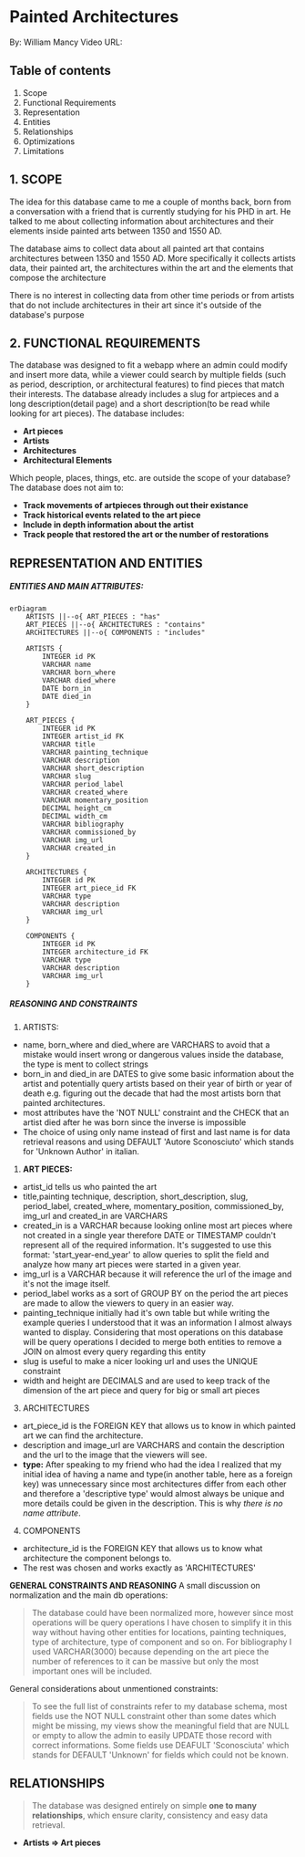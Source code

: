 # Painted Architectures 
By: William Mancy
Video URL: 

## Table of contents
1. Scope
2. Functional Requirements
3. Representation
4. Entities
5. Relationships
6. Optimizations
7. Limitations


## 1. SCOPE
The idea for this database came to me a couple of months back, born from a conversation with a friend that is currently studying for his PHD in art. He talked to me about collecting information about architectures and their elements inside painted arts between 1350 and 1550 AD.

The database aims to collect data about all painted art that contains architectures between 1350 and 1550 AD. More specifically it collects artists data, their painted art, the architectures within the art and the elements that compose the architecture

There is no interest in collecting data from other time periods or from artists that do not include architectures in their art since it's outside of the database's purpose

## 2. FUNCTIONAL REQUIREMENTS
The database was designed to fit a webapp where an admin could modify and insert more data, while a viewer could search by multiple fields (such as period, description, or architectural features) to find pieces that match their interests. The database already includes a slug for artpieces and a long description(detail page) and a short description(to be read while looking for art pieces). The database includes:
- **Art pieces**
- **Artists**
- **Architectures** 
- **Architectural Elements**


Which people, places, things, etc. are outside the scope of your database?
The database does not aim to:
- **Track movements of artpieces through out their existance**
- **Track historical events related to the art piece**
- **Include in depth information about the artist**
- **Track people that restored the art or the number of restorations**


## REPRESENTATION AND ENTITIES
 #####  ENTITIES AND MAIN ATTRIBUTES: 
  
```mermaid
erDiagram
    ARTISTS ||--o{ ART_PIECES : "has"
    ART_PIECES ||--o{ ARCHITECTURES : "contains"
    ARCHITECTURES ||--o{ COMPONENTS : "includes"

    ARTISTS {
        INTEGER id PK
        VARCHAR name
        VARCHAR born_where
        VARCHAR died_where
        DATE born_in
        DATE died_in
    }

    ART_PIECES {
        INTEGER id PK
        INTEGER artist_id FK
        VARCHAR title
        VARCHAR painting_technique
        VARCHAR description
        VARCHAR short_description
        VARCHAR slug
        VARCHAR period_label
        VARCHAR created_where
        VARCHAR momentary_position
        DECIMAL height_cm
        DECIMAL width_cm
        VARCHAR bibliography
        VARCHAR commissioned_by
        VARCHAR img_url
        VARCHAR created_in
    }

    ARCHITECTURES {
        INTEGER id PK
        INTEGER art_piece_id FK
        VARCHAR type
        VARCHAR description
        VARCHAR img_url
    }

    COMPONENTS {
        INTEGER id PK
        INTEGER architecture_id FK
        VARCHAR type
        VARCHAR description
        VARCHAR img_url
    } 
```

##### REASONING AND CONSTRAINTS
1. ARTISTS:
- name, born_where and died_where are VARCHARS to avoid that a mistake would insert wrong or dangerous values inside the database, the type is ment to collect strings
- born_in and died_in are DATES to give some basic information about the artist and potentially query artists based on their year of birth or year of death e.g. figuring out the decade that had the most artists born that painted architectures.
- most attributes have the 'NOT NULL' constraint and the CHECK that an artist died after he was born since the inverse is impossible
- The choice of using only name instead of first and last name is for data retrieval reasons and using DEFAULT 'Autore Sconosciuto' which stands for 'Unknown Author' in italian.
1.  **ART PIECES:** 
- artist_id tells us who painted the art
- title,painting technique, description, short_description, slug, period_label, created_where, momentary_position, commissioned_by, img_url and created_in are VARCHARS
- created_in is a VARCHAR because looking online most art pieces where not created in a single year therefore DATE or TIMESTAMP couldn't represent all of the required information. It's suggested to use this format: 'start_year-end_year' to allow queries to split the field and analyze how many art pieces were started in a given year.
- img_url is a VARCHAR because it will reference the url of the image and it's not the image itself.
- period_label works as a sort of GROUP BY on the period the art pieces are made to allow the viewers to query in an easier way.
- painting_technique initially had it's own table but while writing the example queries I understood that it was an information I almost always wanted to display. Considering that most operations on this database will be query operations I decided to merge both entities to remove a JOIN on almost every query regarding this entity
- slug is useful to make a nicer looking url and uses the UNIQUE constraint
- width and height are DECIMALS and are used to keep track of the dimension of the art piece and query for big or small art pieces
3. ARCHITECTURES
- art_piece_id is the FOREIGN KEY that allows us to know in which painted art we can find the architecture.
- description and image_url are VARCHARS and contain the description and the url to the image that the viewers will see.
- **type:** After speaking to my friend who had the idea I realized that my initial idea of having a name and type(in another table, here as a foreign key) was unnecessary since most architectures differ from each other and therefore a 'descriptive type' would almost always be unique and more details could be given in the description. This is why *there is no name attribute*.
4. COMPONENTS
-  architecture_id is the FOREIGN KEY that allows us to know what architecture the component belongs to.
- The rest was chosen and works exactly as 'ARCHITECTURES'

**GENERAL CONSTRAINTS AND REASONING** 
A small discussion on normalization and the main db operations:
> The database could have been normalized more, however since most operations will be query operations I have chosen to simplify it in this way without having other entities for locations, painting techniques, type of architecture, type of component and so on. For bibliography I used VARCHAR(3000) because depending on the art piece the number of references to it can be massive but only the most important ones will be included.

General considerations about unmentioned constraints:
> To see the full list of constraints refer to my database schema, most fields use the NOT NULL constraint other than some dates which might be missing, my views show the meaningful field that are NULL or empty to allow the admin to easily UPDATE those record with correct informations. Some fields use DEAFULT 'Sconosciuta' which stands for DEFAULT 'Unknown' for fields which could not be known. 



## RELATIONSHIPS
> The database was designed entirely on simple **one to many relationships**, which ensure clarity, consistency and easy data retrieval.

- **Artists => Art pieces**
